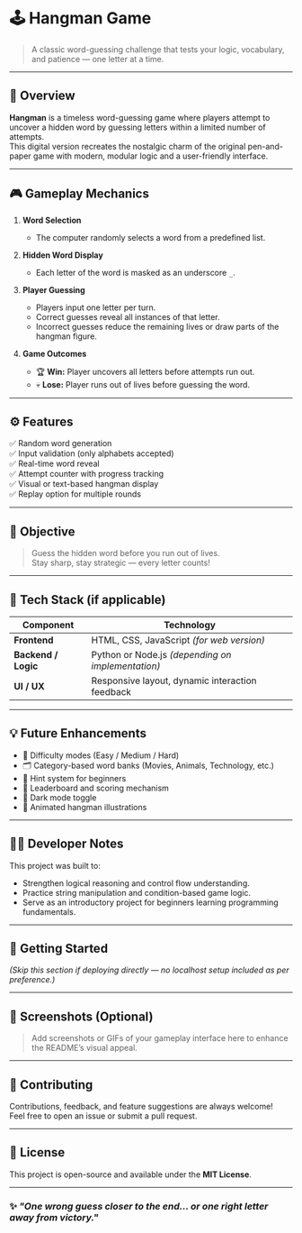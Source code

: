 # 🕹️ Hangman Game  

> A classic word-guessing challenge that tests your logic, vocabulary, and patience — one letter at a time.  

---

## 🎯 Overview  

**Hangman** is a timeless word-guessing game where players attempt to uncover a hidden word by guessing letters within a limited number of attempts.  
This digital version recreates the nostalgic charm of the original pen-and-paper game with modern, modular logic and a user-friendly interface.  

---

## 🎮 Gameplay Mechanics  

1. **Word Selection**  
   - The computer randomly selects a word from a predefined list.  

2. **Hidden Word Display**  
   - Each letter of the word is masked as an underscore `_`.  

3. **Player Guessing**  
   - Players input one letter per turn.  
   - Correct guesses reveal all instances of that letter.  
   - Incorrect guesses reduce the remaining lives or draw parts of the hangman figure.  

4. **Game Outcomes**  
   - 🏆 **Win:** Player uncovers all letters before attempts run out.  
   - 💀 **Lose:** Player runs out of lives before guessing the word.  

---

## ⚙️ Features  

✅ Random word generation  
✅ Input validation (only alphabets accepted)  
✅ Real-time word reveal  
✅ Attempt counter with progress tracking  
✅ Visual or text-based hangman display  
✅ Replay option for multiple rounds  

---

## 🧠 Objective  

> Guess the hidden word before you run out of lives.  
Stay sharp, stay strategic — every letter counts!  

---

## 🚀 Tech Stack (if applicable)  

| Component | Technology |
|------------|-------------|
| **Frontend** | HTML, CSS, JavaScript *(for web version)* |
| **Backend / Logic** | Python or Node.js *(depending on implementation)* |
| **UI / UX** | Responsive layout, dynamic interaction feedback |

---

## 💡 Future Enhancements  

- 🌟 Difficulty modes (Easy / Medium / Hard)  
- 🗂️ Category-based word banks (Movies, Animals, Technology, etc.)  
- 🧩 Hint system for beginners  
- 🏅 Leaderboard and scoring mechanism  
- 🌙 Dark mode toggle  
- 🎨 Animated hangman illustrations  

---

## 🧑‍💻 Developer Notes  

This project was built to:  
- Strengthen logical reasoning and control flow understanding.  
- Practice string manipulation and condition-based game logic.  
- Serve as an introductory project for beginners learning programming fundamentals.  

---

## 🏁 Getting Started  

*(Skip this section if deploying directly — no localhost setup included as per preference.)*  

---

## 📸 Screenshots (Optional)  

> Add screenshots or GIFs of your gameplay interface here to enhance the README’s visual appeal.  

---

## 🤝 Contributing  

Contributions, feedback, and feature suggestions are always welcome!  
Feel free to open an issue or submit a pull request.  

---

## 🧾 License  

This project is open-source and available under the **MIT License**.  

---

### ✨ *"One wrong guess closer to the end... or one right letter away from victory."*
